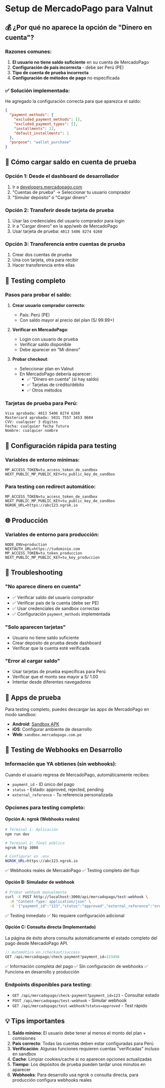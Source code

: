 # Setup de MercadoPago para Valnut

## 💰 ¿Por qué no aparece la opción de "Dinero en cuenta"?

### **Razones comunes:**

1. **El usuario no tiene saldo suficiente** en su cuenta de MercadoPago
2. **Configuración de país incorrecta** - debe ser Perú (PE)
3. **Tipo de cuenta de prueba incorrecta**
4. **Configuración de métodos de pago** no especificada

### **✅ Solución implementada:**

He agregado la configuración correcta para que aparezca el saldo:

```json
{
  "payment_methods": {
    "excluded_payment_methods": [],
    "excluded_payment_types": [],
    "installments": 12,
    "default_installments": 1
  },
  "purpose": "wallet_purchase"
}
```

## 🔧 Cómo cargar saldo en cuenta de prueba

### **Opción 1: Desde el dashboard de desarrollador**
1. Ir a [developers.mercadopago.com](https://developers.mercadopago.com)
2. "Cuentas de prueba" → Seleccionar tu usuario comprador
3. "Simular depósito" o "Cargar dinero"

### **Opción 2: Transferir desde tarjeta de prueba**
1. Usar las credenciales del usuario comprador para login
2. Ir a "Cargar dinero" en la app/web de MercadoPago
3. Usar tarjeta de prueba: `4013 5406 8274 6260`

### **Opción 3: Transferencia entre cuentas de prueba**
1. Crear dos cuentas de prueba
2. Una con tarjeta, otra para recibir
3. Hacer transferencia entre ellas

## 🧪 Testing completo

### **Pasos para probar el saldo:**

1. **Crear usuario comprador correcto**:
   - País: Perú (PE)
   - Con saldo mayor al precio del plan (S/ 99.99+)

2. **Verificar en MercadoPago**:
   - Login con usuario de prueba
   - Verificar saldo disponible
   - Debe aparecer en "Mi dinero"

3. **Probar checkout**:
   - Seleccionar plan en Valnut
   - En MercadoPago debería aparecer:
     - ✅ "Dinero en cuenta" (si hay saldo)
     - ✅ Tarjetas de crédito/débito
     - ✅ Otros métodos

### **Tarjetas de prueba para Perú**:
```
Visa aprobada: 4013 5406 8274 6260
Mastercard aprobada: 5031 7557 3453 0604
CVV: cualquier 3 dígitos
Fecha: cualquier fecha futura
Nombre: cualquier nombre
```

## 🚀 Configuración rápida para testing

### **Variables de entorno mínimas:**
```env
MP_ACCESS_TOKEN=tu_access_token_de_sandbox
NEXT_PUBLIC_MP_PUBLIC_KEY=tu_public_key_de_sandbox
```

### **Para testing con redirect automático:**
```env
MP_ACCESS_TOKEN=tu_access_token_de_sandbox
NEXT_PUBLIC_MP_PUBLIC_KEY=tu_public_key_de_sandbox
NGROK_URL=https://abc123.ngrok.io
```

## 🌐 Producción

### **Variables de entorno para producción:**
```env
NODE_ENV=production
NEXTAUTH_URL=https://tudominio.com
MP_ACCESS_TOKEN=tu_token_produccion
NEXT_PUBLIC_MP_PUBLIC_KEY=tu_key_produccion
```

## 🐛 Troubleshooting

### **"No aparece dinero en cuenta"**
- ✅ Verificar saldo del usuario comprador
- ✅ Verificar país de la cuenta (debe ser PE)
- ✅ Usar credenciales de sandbox correctas
- ✅ Configuración `payment_methods` implementada

### **"Solo aparecen tarjetas"**
- Usuario no tiene saldo suficiente
- Crear depósito de prueba desde dashboard
- Verificar que la cuenta esté verificada

### **"Error al cargar saldo"**
- Usar tarjetas de prueba específicas para Perú
- Verificar que el monto sea mayor a S/ 1.00
- Intentar desde diferentes navegadores

## 📱 Apps de prueba

Para testing completo, puedes descargar las apps de MercadoPago en modo sandbox:
- **Android**: [Sandbox APK](https://developers.mercadopago.com)
- **iOS**: Configurar ambiente de desarrollo
- **Web**: `sandbox.mercadopago.com.pe`

## 🔄 Testing de Webhooks en Desarrollo

### **Información que YA obtienes (sin webhooks):**
Cuando el usuario regresa de MercadoPago, automáticamente recibes:
- `payment_id` - ID único del pago
- `status` - Estado: approved, rejected, pending
- `external_reference` - Tu referencia personalizada

### **Opciones para testing completo:**

#### **Opción A: ngrok (Webhooks reales)**
```bash
# Terminal 1: Aplicación
npm run dev

# Terminal 2: Túnel público
ngrok http 3000

# Configurar en .env
NGROK_URL=https://abc123.ngrok.io
```
✅ Webhooks reales de MercadoPago
✅ Testing completo del flujo

#### **Opción B: Simulador de webhook**
```bash
# Probar webhook manualmente
curl -X POST http://localhost:3000/api/mercadopago/test-webhook \
  -H "Content-Type: application/json" \
  -d '{"payment_id":"123","status":"approved","external_reference":"order_123"}'
```
✅ Testing inmediato
✅ No requiere configuración adicional

#### **Opción C: Consulta directa (Implementado)**
La página de éxito ahora consulta automáticamente el estado completo del pago desde MercadoPago API.

```javascript
// Automático en /checkout/success
GET /api/mercadopago/check-payment?payment_id=123456
```
✅ Información completa del pago
✅ Sin configuración de webhooks
✅ Funciona en desarrollo y producción

### **Endpoints disponibles para testing:**

- `GET /api/mercadopago/check-payment?payment_id=123` - Consultar estado
- `POST /api/mercadopago/test-webhook` - Simular webhook
- `GET /api/mercadopago/test-webhook?status=approved` - Test rápido

## 💡 Tips importantes

1. **Saldo mínimo**: El usuario debe tener al menos el monto del plan + comisiones
2. **País correcto**: Todas las cuentas deben estar configuradas para Perú
3. **Verificación**: Algunas funciones requieren cuentas "verificadas" incluso en sandbox
4. **Cache**: Limpiar cookies/cache si no aparecen opciones actualizadas
5. **Tiempo**: Los depósitos de prueba pueden tardar unos minutos en aparecer
6. **Webhooks**: Para desarrollo usa ngrok o consulta directa, para producción configura webhooks reales